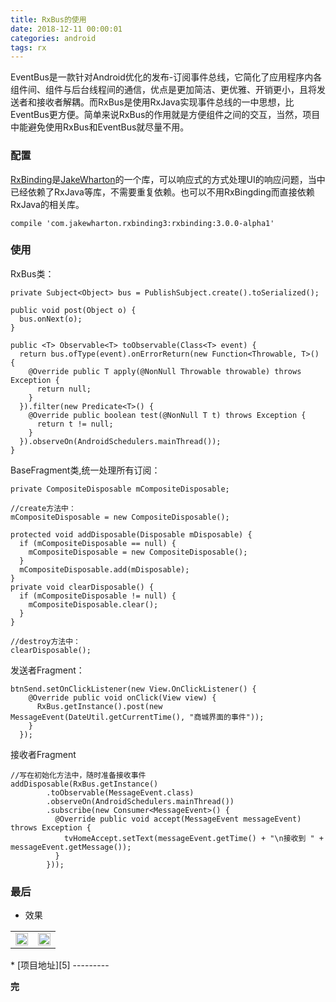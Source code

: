 ```yaml
---
title: RxBus的使用
date: 2018-12-11 00:00:01
categories: android
tags: rx
---
```

EventBus是一款针对Android优化的发布-订阅事件总线，它简化了应用程序内各组件间、组件与后台线程间的通信，优点是更加简洁、更优雅、开销更小，且将发送者和接收者解耦。而RxBus是使用RxJava实现事件总线的一中思想，比EventBus更方便。简单来说RxBus的作用就是方便组件之间的交互，当然，项目中能避免使用RxBus和EventBus就尽量不用。
<!-- more -->

### 配置

[RxBinding][2]是[JakeWharton][1]的一个库，可以响应式的方式处理UI的响应问题，当中已经依赖了RxJava等库，不需要重复依赖。也可以不用RxBingding而直接依赖RxJava的相关库。
```
compile 'com.jakewharton.rxbinding3:rxbinding:3.0.0-alpha1'
```

### 使用

RxBus类：
```
private Subject<Object> bus = PublishSubject.create().toSerialized();

public void post(Object o) {
  bus.onNext(o);
}

public <T> Observable<T> toObservable(Class<T> event) {
  return bus.ofType(event).onErrorReturn(new Function<Throwable, T>() {
    @Override public T apply(@NonNull Throwable throwable) throws Exception {
      return null;
    }
  }).filter(new Predicate<T>() {
    @Override public boolean test(@NonNull T t) throws Exception {
      return t != null;
    }
  }).observeOn(AndroidSchedulers.mainThread());
}
```
BaseFragment类,统一处理所有订阅：
```
private CompositeDisposable mCompositeDisposable;

//create方法中：
mCompositeDisposable = new CompositeDisposable();

protected void addDisposable(Disposable mDisposable) {
  if (mCompositeDisposable == null) {
    mCompositeDisposable = new CompositeDisposable();
  }
  mCompositeDisposable.add(mDisposable);
}
private void clearDisposable() {
  if (mCompositeDisposable != null) {
    mCompositeDisposable.clear();
  }
}

//destroy方法中：
clearDisposable();
```
发送者Fragment：
```
btnSend.setOnClickListener(new View.OnClickListener() {
    @Override public void onClick(View view) {
      RxBus.getInstance().post(new MessageEvent(DateUtil.getCurrentTime(), "商城界面的事件"));
    }
  });
```
接收者Fragment
```
//写在初始化方法中，随时准备接收事件
addDisposable(RxBus.getInstance()
        .toObservable(MessageEvent.class)
        .observeOn(AndroidSchedulers.mainThread())
        .subscribe(new Consumer<MessageEvent>() {
          @Override public void accept(MessageEvent messageEvent) throws Exception {
            tvHomeAccept.setText(messageEvent.getTime() + "\n接收到 " + messageEvent.getMessage());
          }
        }));
```

### 最后
* 效果
<table>
<tr>
<td><img src="/uploads/rxbus/rxbus-send.png" width=100% height=100% /></td>
<td><img src="/uploads/rxbus/rxbus-accept.png" width=100% height=100% /></td>
</tr>
</table>
* [项目地址][5]
---------

<b>完</b>

[1]:https://github.com/JakeWharton
[2]:https://github.com/JakeWharton/RxBinding
[3]:/uploads/rxbus/rxbus-send.png
[4]:/uploads/rxbus/rxbus-accept.png
[5]:https://github.com/blackchy/RxBusExample